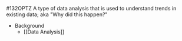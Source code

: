 #132OPTZ
A type of data analysis that is used to understand trends in existing data; aka "Why did this happen?"

* Background
	* [[Data Analysis]]